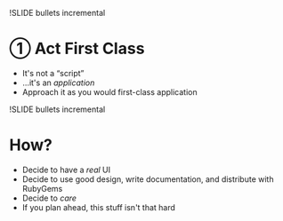 !SLIDE bullets incremental
# ① Act First Class #
* It's not a “script”
* …it's an _application_
* Approach it as you would first-class application

!SLIDE bullets incremental
# How?
* Decide to have a _real_ UI
* Decide to use good design, write documentation, and distribute with RubyGems
* Decide to *care*
* If you plan ahead, this stuff isn't that hard
